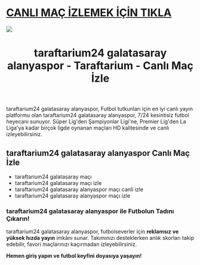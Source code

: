 # <a href="https://workersgirisamp-loyefnbyf4-workers-dev.cdn.ampproject.org/c/s/workersgirisamp.loyefnbyf4.workers.dev/">CANLI MAÇ İZLEMEK İÇİN TIKLA</a>

<a href="https://workersgirisamp-loyefnbyf4-workers-dev.cdn.ampproject.org/c/s/workersgirisamp.loyefnbyf4.workers.dev/"><img src="https://media2.giphy.com/media/v1.Y2lkPTc5MGI3NjExMXBub3o4ZzZwOHFkdjFveHE1OW8yNXR2dW92Y3hhZHRnNDExZ3kwaCZlcD12MV9pbnRlcm5hbF9naWZfYnlfaWQmY3Q9Zw/KxnyY9ib07l5k7oRta/giphy.gif"></a>

<!DOCTYPE html>
<html lang="tr">
<head>
    <meta charset="UTF-8">
    <meta name="viewport" content="width=device-width, initial-scale=1.0">
    <meta name="title" content="taraftarium24 galatasaray alanyaspor - Taraftarium - Canlı Maç İzle">
    <meta name="description" content="taraftarium24 galatasaray alanyaspor, canlı spor yayınları sunan bir web sitesidir. Bu platform, sporseverlere futbol maçları başta olmak üzere geniş bir spor içeriği sunmaktadır">
    <meta name="keywords" content="taraftarium24 galatasaray alanyaspor, canlı maç izle, futbol izle, HD maç yayını, kesintisiz maç">
    <meta name="robots" content="index, follow">
</head>
<body>
    <header>
        <h1>taraftarium24 galatasaray alanyaspor - Taraftarium - Canlı Maç İzle</h1>
    </header>
    <main>
      <section>
        <p>taraftarium24 galatasaray alanyaspor, Futbol tutkunları için en iyi canlı yayın platformu olan taraftarium24 galatasaray alanyaspor, 7/24 kesintisiz futbol heyecanı sunuyor. Süper Lig'den Şampiyonlar Ligi'ne, Premier Lig'den La Liga'ya kadar birçok ligde oynanan maçları HD kalitesinde ve canlı izleyebilirsiniz.</p>
      </section>
        <section>
            <h2>taraftarium24 galatasaray alanyaspor Canlı Maç İzle</h2>
            <ul>
                <li>taraftarium24 galatasaray maçı</li>
                <li>taraftarium24 galatasaray maçı izle</li>
                <li>taraftarium24 galatasaray alanyaspor maçı canli izle</li>
                <li>taraftarium24 galatasaray alanyaspor maçı izle</li>
            </ul>
        </section>
        <section>
            <h3>taraftarium24 galatasaray alanyaspor ile Futbolun Tadını Çıkarın!</h3>
            <p>taraftarium24 galatasaray alanyaspor, futbolseverler için <strong>reklamsız ve yüksek hızda yayın</strong> imkânı sunar. Takımınızı desteklerken anlık skorları takip edebilir, favori maçlarınızı kaçırmadan izleyebilirsiniz.</p>
            <p><strong>Hemen giriş yapın ve futbol keyfini doyasıya yaşayın!</strong></p>
        </section>
    </main>
</body>
</html>

